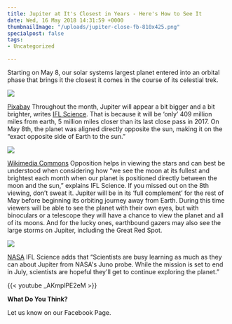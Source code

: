 ```yaml
---
title: Jupiter at It's Closest in Years - Here's How to See It
date: Wed, 16 May 2018 14:31:59 +0000
thumbnailImage: "/uploads/jupiter-close-fb-810x425.png"
specialpost: false
tags:
- Uncategorized

---
```

Starting on May 8, our solar systems largest planet entered into an orbital phase that brings it the closest it comes in the course of its celestial trek. 

![](http://newsattorneys.staging.wpengine.com/wp-content/uploads/2018/05/jupiter-pixabay-1-1024x814.jpg) 

[Pixabay](https://pixabay.com/en/jupiter-monde-planet-starry-sky-11101/) Throughout the month, Jupiter will appear a bit bigger and a bit brighter, writes [IFL Science](http://www.iflscience.com/space/jupiter-will-be-closer-tonight-than-it-has-been-in-years-heres-how-to-see-it/). That is because it will be ‘only’ 409 million miles from earth, 5 million miles closer than its last close pass in 2017. On May 8th, the planet was aligned directly opposite the sun, making it on the “exact opposite side of Earth to the sun.”   

![](http://newsattorneys.staging.wpengine.com/wp-content/uploads/2018/05/jupiter5-wikimedia-commons.jpg) 

[Wikimedia Commons](https://commons.wikimedia.org/wiki/File:Jupiter.jpg) Opposition helps in viewing the stars and can best be understood when considering how “we see the moon at its fullest and brightest each month when our planet is positioned directly between the moon and the sun,” explains IFL Science. If you missed out on the 8th viewing, don’t sweat it. Jupiter will be in its ‘full complement’ for the rest of May before beginning its orbiting journey away from Earth. During this time viewers will be able to see the planet with their own eyes, but with binoculars or a telescope they will have a chance to view the planet and all of its moons. And for the lucky ones, earthbound gazers may also see the large storms on Jupiter, including the Great Red Spot. 

![](http://newsattorneys.staging.wpengine.com/wp-content/uploads/2018/05/jupiter-clouds-nasa-1024x347.jpg) 

[NASA](https://www.jpl.nasa.gov/spaceimages/details.php?id=pia21974) IFL Science adds that “Scientists are busy learning as much as they can about Jupiter from NASA's Juno probe. While the mission is set to end in July, scientists are hopeful they'll get to continue exploring the planet.”

{{< youtube _AKmplPE2eM >}}

**What Do You Think?**

Let us know on our Facebook Page.